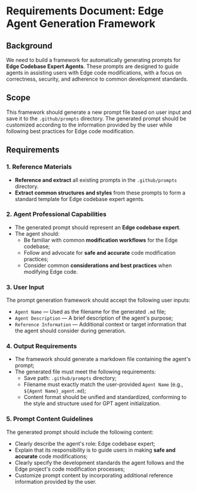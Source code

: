 # Requirements Document: Edge Agent Generation Framework

## Background

We need to build a framework for automatically generating prompts for **Edge Codebase Expert Agents**. These prompts are designed to guide agents in assisting users with Edge code modifications, with a focus on correctness, security, and adherence to common development standards.

## Scope

This framework should generate a new prompt file based on user input and save it to the `.github/prompts` directory. The generated prompt should be customized according to the information provided by the user while following best practices for Edge code modification.

## Requirements

### 1. Reference Materials

- **Reference and extract** all existing prompts in the `.github/prompts` directory.
- **Extract common structures and styles** from these prompts to form a standard template for Edge codebase expert agents.

### 2. Agent Professional Capabilities

- The generated prompt should represent an **Edge codebase expert**.
- The agent should:
  - Be familiar with common **modification workflows** for the Edge codebase;
  - Follow and advocate for **safe and accurate** code modification practices;
  - Consider common **considerations and best practices** when modifying Edge code.

### 3. User Input

The prompt generation framework should accept the following user inputs:

- `Agent Name` — Used as the filename for the generated `.md` file;
- `Agent Description` — A brief description of the agent's purpose;
- `Reference Information` — Additional context or target information that the agent should consider during generation.

### 4. Output Requirements

- The framework should generate a markdown file containing the agent's prompt;
- The generated file must meet the following requirements:
  - Save path: `.github/prompts` directory;
  - Filename must exactly match the user-provided `Agent Name` (e.g., `${Agent Name}_agent.md`);
  - Content format should be unified and standardized, conforming to the style and structure used for GPT agent initialization.

### 5. Prompt Content Guidelines

The generated prompt should include the following content:

- Clearly describe the agent's role: Edge codebase expert;
- Explain that its responsibility is to guide users in making **safe and accurate** code modifications;
- Clearly specify the development standards the agent follows and the Edge project's code modification processes;
- Customize prompt content by incorporating additional reference information provided by the user.